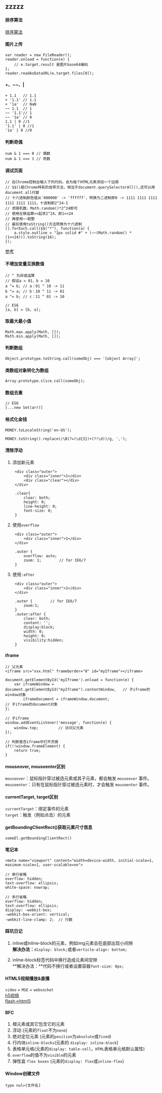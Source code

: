 ## zzzzz
#### 排序算法

[排序算法](/sort) 

#### 图片上传

	var reader = new FileReader();
    reader.onload = function(e) {
        // e.target.result 是图片base64编码
    };
    reader.readAsDataURL(e.target.files[0]);

#### +、~~、|

	+ 1.1 	// 1.1
	+ '1.1'	// 1.1
	+ '1a'	// NaN
	~~ 1.1 	// 1
	~~ '1.1'// 1
	~~ '1a' // 0
	1.1 | 0 //1
	'1.1' | 0 //1
	'1a' | 0 //0

#### 判断奇偶  

	num & 1 === 0 // 偶数
	num & 1 === 1 // 奇数

#### 调试页面

	// 在Chrome控制台输入下列代码，会为每个HTML元素添加一个边框
	// $$()是Chrome特有的自带方法，相当于document.querySelectorAll(),还可以用document.all代替
	// 十六进制颜色值从'000000' -> 'ffffff'，转换为二进制即0 -> 1111 1111 1111 1111 1111 1111，十进制即2^24-1
	// 求随机数，Math.random()*2^24即可
	// 使用左移运算<<起求2^24，即1<<24
	// 再使用~~取整
	// 最后使用toString()方法转换为十六进制
	[].forEach.call($$("*"), function(a) {
  		a.style.outline = "1px solid #" + (~~(Math.random() * (1<<24))).toString(16);
	});

[参考](https://sdk.cn/news/3025)

#### 不增加变量互换数值

	// ^ 为异或运算
	// 假设a = 01，b = 10
	a ^= b;	// a：01 ^ 10 -> 11
	b ^= a;	// b：10 ^ 11 -> 01
	a ^= b;	// c：11 ^ 01 -> 10

	// ES6
	[a, b] = [b, a];

#### 取最大最小值

	Math.max.apply(Math, []);
	Math.min.apply(Math, []);

#### 判断数组

	Object.prototype.toString.call(someObj) === '[object Array]';

#### 类数组对象转化为数组

	Array.prototype.slice.call(someObj);

#### 数组去重

	// ES6
	[...new Set(arr)]

#### 格式化金钱

	MONEY.toLocaleString('en-US');

	MONEY.toString().replace(/\B(?=(\d{3})+(?!\d))/g, ',');

#### 清除浮动
1. 添加新元素  

		<div class="outer">
		    <div class="inner">1</div>
		    <div class="clear"></div>
		</div>

		.clear{
			clear: both; 
			height: 0; 
			line-height: 0; 
			font-size: 0;
		}

2. 使用`overflow`  

		<div class="outer">
		    <div class="inner">1</div>
		</div>

		.outer {		
			overflow: auto;
	    	zoom: 1;		// for IE6/7
		}  

3. 使用`:after`

		<div class="outer">
		    <div class="inner">1</div>
		</div>

		.outer {		// for IE6/7
			zoom:1;
		}    
		.outer:after {
			clear: both;
			content: '';
			display:block; 
			width: 0;
			height: 0;
			visibility:hidden;
		}

#### iframe

	// 父元素
	<iframe src="xxx.html" frameborder="0" id="myIframe"></iframe>

	document.getElementById('myIframe').onload = function(e) {
        var iframeWindow = document.getElementById("myIframe").contentWindow,	// 子iframe的window对象
            iframeDocument = iframeWindow.document;								// 子iframe的document对象
    };

	// 子iframe
    window.addEventListener('message', function(e) {
    	window.top;			// 访问父元素
    });

    // 判断是否iframe中打开页面
    if(!!window.frameElement) {
		return true;
    }

#### mouseover, mouseenter区别
`mouseover`：鼠标指针穿过被选元素或其子元素，都会触发 `mouseover` 事件。  
`mouseenter`：只有在鼠标指针穿过被选元素时，才会触发 `mouseenter` 事件。

#### currentTarget, target区别  
`currentTarget`：绑定事件的元素  
`target`：触发（例如点击）的元素

#### getBoundingClientRect()获取元素尺寸信息  

	someEl.getBoundingClientRect()

#### 笔记本

	<meta name="viewport" content="width=device-width, initial-scale=1, maximum-scale=1, user-scalable=no">

	// 单行省略
	overflow: hidden;
    text-overflow: ellipsis;
   	white-space: nowrap;

	// 多行省略
   	overflow: hidden; 
	text-overflow: ellipsis;
	display: -webkit-box; 
	-webkit-box-orient: vertical;
	-webkit-line-clamp: 2; 	// 行数

#### 踩坑日记 
1. inline或inline-block的元素，例如img元素会在底部出现小间隙  
**解决办法：**`display: block;`或者`verticle-align: bottom;`

2. inline-block标签代码中换行造成元素间空隙  
**解决办法：**代码不换行或者设置容器`font-size: 0px;`

#### HTML5视频播放&直播  
`video` + `MSE` + `websocket`  
[h5视频](/pdf/html5-video-page-dev-summary.pdf)  
[flash->html5](/pdf/web-video-from-flash-to-html5.pdf)  

#### BFC  
1. 根元素或其它包含它的元素
2. 浮动 (元素的`float`不为`none`)
3. 绝对定位元素 (元素的`position`为`absolute`或`fixed`)
4. 行内块`inline-blocks`(元素的 `display: inline-block`)
5. 表格单元格(元素的`display: table-cell`，`HTML`表格单元格默认属性)
6. `overflow`的值不为`visible`的元素
7. 弹性盒 `flex boxes` (元素的`display: flex`或`inline-flex`)

#### Window创建文件

	type nul>[文件名]